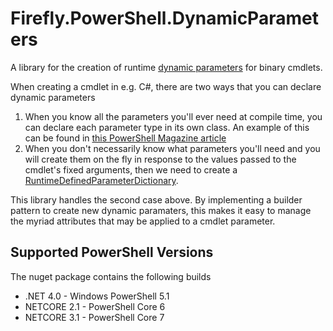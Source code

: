 # Firefly.PowerShell.DynamicParameters

A library for the creation of runtime [dynamic parameters](https://docs.microsoft.com/en-gb/powershell/module/microsoft.powershell.core/about/about_functions_advanced_parameters) for binary cmdlets.

When creating a cmdlet in e.g. C#, there are two ways that you can declare dynamic parameters

1. When you know all the parameters you'll ever need at compile time, you can declare each parameter type in its own class. An example of this can be found in [this PowerShell Magazine article](https://www.powershellmagazine.com/2014/06/23/dynamic-parameters-in-c-cmdlets/)
1. When you don't necessarily know what parameters you'll need and you will create them on the fly in response to the values passed to the cmdlet's fixed arguments, then we need to create a [RuntimeDefinedParameterDictionary](https://docs.microsoft.com/en-us/dotnet/api/system.management.automation.runtimedefinedparameterdictionary).

This library handles the second case above. By implementing a builder pattern to create new dynamic paramaters, this makes it easy to manage the myriad attributes that may be applied to a cmdlet parameter.

## Supported PowerShell Versions

The nuget package contains the following builds

* .NET 4.0 - Windows PowerShell 5.1
* NETCORE 2.1 - PowerShell Core 6
* NETCORE 3.1 - PowerShell Core 7

